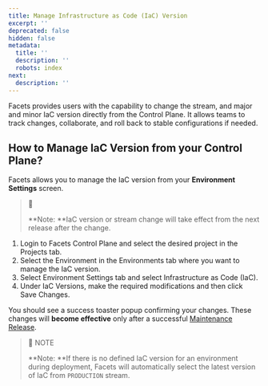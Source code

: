 ```yaml
---
title: Manage Infrastructure as Code (IaC) Version
excerpt: ''
deprecated: false
hidden: false
metadata:
  title: ''
  description: ''
  robots: index
next:
  description: ''
---
```

Facets provides users with the capability to change the stream, and major and minor IaC version directly from the Control Plane. It allows teams to track changes, collaborate, and roll back to stable configurations if needed.

## How to Manage IaC Version from your Control Plane?

Facets allows you to manage the IaC version from your **Environment Settings** screen.

> 📘 
> 
> **Note: **IaC version or stream change will take effect from the next release after the change.

1. Login to Facets Control Plane and select the desired project in the Projects tab.
2. Select the Environment in the Environments tab where you want to manage the IaC version.
3. Select Environment Settings tab and select Infrastructure as Code (IaC).
4. Under IaC Versions, make the required modifications and then click Save Changes.

You should see a success toaster popup confirming your changes. These changes will **become effective** only after a successful [Maintenance Release](https://readme.facets.cloud/docs/maintenance-releases).

> 📘 NOTE
> 
> **Note: **If there is no defined IaC version for an environment during deployment, Facets will automatically select the latest version of IaC from `PRODUCTION` stream.